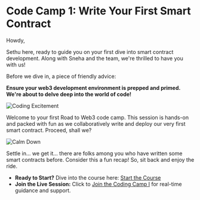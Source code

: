 # Code Camp 1: Write Your First Smart Contract

Howdy,

Sethu here, ready to guide you on your first dive into smart contract development. Along with Sneha and the team, we're thrilled to have you with us!

Before we dive in, a piece of friendly advice:

**Ensure your web3 development environment is prepped and primed. We're about to delve deep into the world of code!**

![Coding Excitement](https://media4.giphy.com/media/S9NByAZebNkSJcPnHx/giphy.gif?cid=7941fdc6bwmkt34cdc31mjucgbfnjdpu4bgdhsdex71wye4k&ep=v1_gifs_search&rid=giphy.gif&ct=g)

Welcome to your first Road to Web3 code camp. This session is hands-on and packed with fun as we collaboratively write and deploy our very first smart contract. Proceed, shall we?


![Calm Down](https://media0.giphy.com/media/y8Mz1yj13s3kI/giphy.gif?cid=7941fdc64le5fvg8m0qt45lb9hrwik27hkkdx5hzoynz5ond&ep=v1_gifs_search&rid=giphy.gif&ct=g)

Settle in... we get it... there are folks among you who have written some smart contracts before. Consider this a fun recap! So, sit back and enjoy the ride.

- **Ready to Start?** Dive into the course here: [Start the Course](https://metaschool.so/courses/writing-your-first-hello-world-contract-in-solidity)
- **Join the Live Session:** Click to [Join the Coding Camp I](https://plutwo.zoom.us/j/85744570443) for real-time guidance and support.